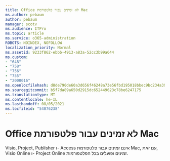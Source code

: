 ```yaml
---
title: Office לא זמינים עבור פלטפורמת Mac
ms.author: pebaum
author: pebaum
manager: scotv
ms.audience: ITPro
ms.topic: article
ms.service: o365-administration
ROBOTS: NOINDEX, NOFOLLOW
localization_priority: Normal
ms.assetid: 9233f862-ebbb-4913-a83a-52cc3b99a644
ms.custom:
- "648"
- "758"
- "756"
- "755"
- "2000016"
ms.openlocfilehash: d8de790de60a3d656f46248a73e56fbd195018bbec9bc234a39bca5a162e9b21
ms.sourcegitcommit: b5f7da89a650d2915dc652449623c78be6247175
ms.translationtype: MT
ms.contentlocale: he-IL
ms.lasthandoff: 08/05/2021
ms.locfileid: "54076238"
---
```

# <a name="office-products-not-available-for-the-mac-platform"></a>Office לא זמינים עבור פלטפורמת Mac

Visio, Project, Publisher ו- Access אינם זמינים עבור פלטפורמת Mac, עם זאת, Visio Online ו- Project Online זמינים ופועלים בכל הפלטפורמות.
  